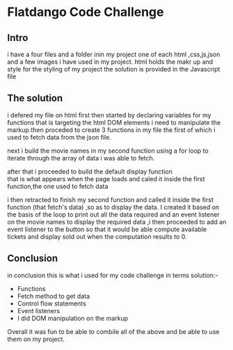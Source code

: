 # Flatdango Code Challenge

## Intro 
i have a four files and a folder inin my project one of each html
,css,js,json and a few images i have used in my project. 
html holds the makr up and style for the styling of my project 
the solution is provided in the Javascript file

## The solution
i defered my file on html first then started by declaring variables 
for my functions that is targeting the html DOM elements i need to 
manipulate the markup.then proceded to create 3 functions in my file
 the first of which i used to fetch data from the json file.
 
 next i build the movie names in my second function using a for loop 
  to iterate through the array of data i was able to fetch.

 after that i proceeded to build the default display  function  
 that is what appears when the page loads  and caled it inside 
 the first function,the one used to fetch data

 i then retracted to finish my second function and called it inside 
 the first function (that fetch's data) ,so as to display the data.
 I created it based on the basis of the loop to print out all the data 
 required and an event listener on the movie names to display the 
 required data ,i then proceeded to add an event listener to the button 
 so that it would be able compute available tickets and display sold 
 out when the computation results to 0.

 ## Conclusion 
 in conclusion this is what i used for my code challenge in terms solution:-
 - Functions
 - Fetch method to get data
 - Control flow statements
 - Event listeners
 - I did DOM manipulation on the markup

 Overall it was fun to be able to combile all of the above and be able
 to use them on my project.

